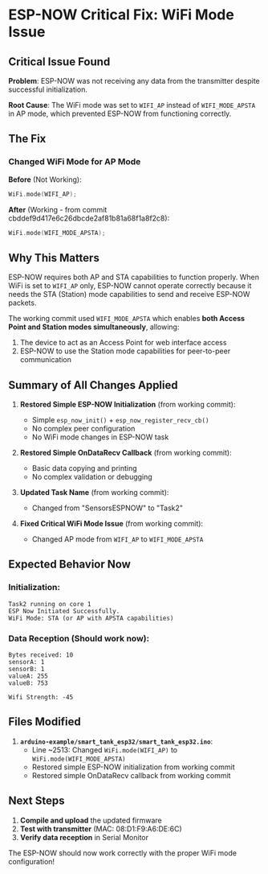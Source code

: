 # ESP-NOW Critical Fix: WiFi Mode Issue

## Critical Issue Found

**Problem**: ESP-NOW was not receiving any data from the transmitter despite successful initialization.

**Root Cause**: The WiFi mode was set to `WIFI_AP` instead of `WIFI_MODE_APSTA` in AP mode, which prevented ESP-NOW from functioning correctly.

## The Fix

### **Changed WiFi Mode for AP Mode**

**Before** (Not Working):
```cpp
WiFi.mode(WIFI_AP);
```

**After** (Working - from commit cbddef9d417e6c26dbcde2af81b81a68f1a8f2c8):
```cpp
WiFi.mode(WIFI_MODE_APSTA);
```

## Why This Matters

ESP-NOW requires both AP and STA capabilities to function properly. When WiFi is set to `WIFI_AP` only, ESP-NOW cannot operate correctly because it needs the STA (Station) mode capabilities to send and receive ESP-NOW packets.

The working commit used `WIFI_MODE_APSTA` which enables **both Access Point and Station modes simultaneously**, allowing:
1. The device to act as an Access Point for web interface access
2. ESP-NOW to use the Station mode capabilities for peer-to-peer communication

## Summary of All Changes Applied

1. **Restored Simple ESP-NOW Initialization** (from working commit):
   - Simple `esp_now_init()` + `esp_now_register_recv_cb()`
   - No complex peer configuration
   - No WiFi mode changes in ESP-NOW task

2. **Restored Simple OnDataRecv Callback** (from working commit):
   - Basic data copying and printing
   - No complex validation or debugging

3. **Updated Task Name** (from working commit):
   - Changed from "SensorsESPNOW" to "Task2"

4. **Fixed Critical WiFi Mode Issue** (from working commit):
   - Changed AP mode from `WIFI_AP` to `WIFI_MODE_APSTA`

## Expected Behavior Now

### **Initialization**:
```
Task2 running on core 1
ESP Now Initiated Successfully.
WiFi Mode: STA (or AP with APSTA capabilities)
```

### **Data Reception** (Should work now):
```
Bytes received: 10
sensorA: 1
sensorB: 1
valueA: 255
valueB: 753

Wifi Strength: -45
```

## Files Modified

1. **`arduino-example/smart_tank_esp32/smart_tank_esp32.ino`**:
   - Line ~2513: Changed `WiFi.mode(WIFI_AP)` to `WiFi.mode(WIFI_MODE_APSTA)`
   - Restored simple ESP-NOW initialization from working commit
   - Restored simple OnDataRecv callback from working commit

## Next Steps

1. **Compile and upload** the updated firmware
2. **Test with transmitter** (MAC: 08:D1:F9:A6:DE:6C)
3. **Verify data reception** in Serial Monitor

The ESP-NOW should now work correctly with the proper WiFi mode configuration!
